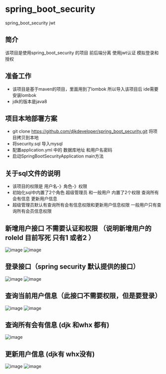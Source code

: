 # spring_boot_security
spring_boot_security jwt

## 简介
该项目是使用spring_boot_security 的项目 前后端分离 使用jwt认证 模拟登录和授权

## 准备工作
- 该项目是基于maven的项目，里面用到了lombok  所以导入该项目后 ide需要安装lombok
- jdk的版本是java8

## 项目本地部署方案
- git clone https://github.com/djkdeveloper/spring_boot_security.git 将项目拷贝到本地
- 将security.sql 导入mysql
- 配置application.yml 中的 数据库地址 和用户名密码
- 启动SpringBootSecurityApplication main方法


## 关于sql文件的说明
- 该项目的权限是 用户名-》角色-》权限
- 初始化sql中内置了2个角色 超级管理员 和一般用户 内置了2个权限 查询所有会有信息 更新用户信息
- 超级管理员默认有查询所有会有信息权限和更新用户信息权限  一般用户只有查询所有会员信息权限


## 新增用户接口 不需要认证和权限 （说明新增用户的 roleId 目前写死 只有1 或者2 ）
![image](https://raw.githubusercontent.com/djkdeveloper/spring_boot_security/master/images/adduser.png)
![image](https://raw.githubusercontent.com/djkdeveloper/spring_boot_security/master/images/adduser2.png)

##  登录接口（spring security 默认提供的接口）
![image](https://raw.githubusercontent.com/djkdeveloper/spring_boot_security/master/images/login.png)
![image](https://raw.githubusercontent.com/djkdeveloper/spring_boot_security/master/images/login2.png)


## 查询当前用户信息（此接口不需要权限，但是要登录）
![image](https://raw.githubusercontent.com/djkdeveloper/spring_boot_security/master/images/current1.png)
![image](https://raw.githubusercontent.com/djkdeveloper/spring_boot_security/master/images/current2.png)

## 查询所有会有信息 (djk 和whx 都有)
![image](https://raw.githubusercontent.com/djkdeveloper/spring_boot_security/master/images/allusers.png)

##  更新用户信息 (djk有 whx没有)
![image](https://raw.githubusercontent.com/djkdeveloper/spring_boot_security/master/images/djk.png)
![image](https://raw.githubusercontent.com/djkdeveloper/spring_boot_security/master/images/whx.png)
